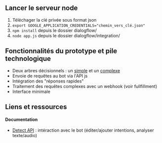 ## Lancer le serveur node

1. Téléchager la clé privée sous format json
2. ```export GOOGLE_APPLICATION_CREDENTIALS="chemin_vers_clé.json"```
3. ```npm install``` depuis le dossier dialogflow/
4. ```node app.js``` depuis le dossier dialogflow/integration/

## Fonctionnalités du prototype et pile technologique

* Deux arbres décisionnels : un [simple](https://imgur.com/a/PdCsTNY) et un [complexe](https://imgur.com/a/qVJuVVP) 
* Envoie de requêtes au bot via l'API js
* Intégration des "réponses rapides"
* Traitement des requêtes complexes avec un webhook (voir fullfillment) 
* Interface minimale

## Liens et ressources

#### Documentation 

* [Detect API](https://github.com/googleapis/nodejs-dialogflow) : intéraction avec le bot (éditer/ajouter intentions, analyser texte/audio)

